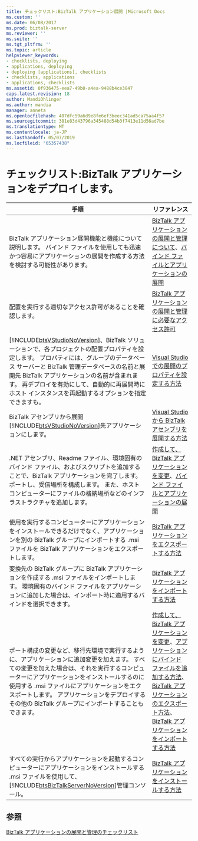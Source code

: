 ```yaml
---
title: チェックリスト:BizTalk アプリケーション展開 |Microsoft Docs
ms.custom: ''
ms.date: 06/08/2017
ms.prod: biztalk-server
ms.reviewer: ''
ms.suite: ''
ms.tgt_pltfrm: ''
ms.topic: article
helpviewer_keywords:
- checklists, deploying
- applications, deploying
- deploying [applications], checklists
- checklists, applications
- applications, checklists
ms.assetid: 0f936475-eea7-49b0-a4ea-9488b4ce3847
caps.latest.revision: 18
author: MandiOhlinger
ms.author: mandia
manager: anneta
ms.openlocfilehash: 407dfc59a6d9e8fe6ef3beec341ad5ca75aa4f57
ms.sourcegitcommit: 381e83d43796a345488d54b3f7413e11d56ad7be
ms.translationtype: MT
ms.contentlocale: ja-JP
ms.lasthandoff: 05/07/2019
ms.locfileid: "65357438"
---
```

# <a name="checklist-deploy-a-biztalk-application"></a>チェックリスト:BizTalk アプリケーションをデプロイします。

|                                                                                                                                                                                                             手順                                                                                                                                                                                                             |                                                                                                                                                                                          リファレンス                                                                                                                                                                                          |
|------------------------------------------------------------------------------------------------------------------------------------------------------------------------------------------------------------------------------------------------------------------------------------------------------------------------------------------------------------------------------------------------------------------------------|---------------------------------------------------------------------------------------------------------------------------------------------------------------------------------------------------------------------------------------------------------------------------------------------------------------------------------------------------------------------------------------------|
|                                                                                                                      BizTalk アプリケーション展開機能と機能について説明します。 バインド ファイルを使用しても迅速かつ容易にアプリケーションの展開を作成する方法を検討する可能性があります。                                                                                                                      |                                                                           [BizTalk アプリケーションの展開と管理について](../core/understanding-biztalk-application-deployment-and-management.md)、[バインド ファイルとアプリケーションの展開](../core/binding-files-and-application-deployment.md)                                                                            |
|                                                                                                                                                                           配置を実行する適切なアクセス許可があることを確認します。                                                                                                                                                                            |                                                                                                                  [BizTalk アプリケーションの展開と管理に必要なアクセス許可](../core/permissions-required-for-deploying-and-managing-a-biztalk-application.md)                                                                                                                  |
| [!INCLUDE[btsVStudioNoVersion](../includes/btsvstudionoversion-md.md)]、BizTalk ソリューションで、各プロジェクトの配置プロパティを設定します。 プロパティには、グループのデータベース サーバーと BizTalk 管理データベースの名前と展開先 BizTalk アプリケーションの名前が含まれます。 再デプロイを有効にして、自動的に再展開時にホスト インスタンスを再起動するオプションを指定できますも。 |                                                                                                                                      [Visual Studio での展開のプロパティを設定する方法](../core/how-to-set-deployment-properties-in-visual-studio.md)                                                                                                                                      |
|                                                                                                                                         BizTalk アセンブリから展開[!INCLUDE[btsVStudioNoVersion](../includes/btsvstudionoversion-md.md)]先アプリケーションにします。                                                                                                                                          |                                                                                                                                    [Visual Studio から BizTalk アセンブリを展開する方法](../core/how-to-deploy-a-biztalk-assembly-from-visual-studio.md)                                                                                                                                    |
|                                                                               .NET アセンブリ、Readme ファイル、環境固有のバインド ファイル、およびスクリプトを追加することで、BizTalk アプリケーションを完了します。ポートし、受信場所を構成します。 また、ホスト コンピューターにファイルの格納場所などのインフラストラクチャを追加します。                                                                               |                                                                                           [作成して、BizTalk アプリケーションを変更](../core/creating-and-modifying-biztalk-applications.md)、[バインド ファイルとアプリケーションの展開](../core/binding-files-and-application-deployment.md)                                                                                            |
|                                                                                                                使用を実行するコンピューターにアプリケーションをインストールできるだけでなく、アプリケーションを別の BizTalk グループにインポートする .msi ファイルを BizTalk アプリケーションをエクスポートします。                                                                                                                 |                                                                                                                                                    [BizTalk アプリケーションをエクスポートする方法](../core/how-to-export-a-biztalk-application.md)                                                                                                                                                    |
|                                                                                                      変換先の BizTalk グループに BizTalk アプリケーションを作成する .msi ファイルをインポートします。 環境固有のバインド ファイルをアプリケーションに追加した場合は、インポート時に適用するバインドを選択できます。                                                                                                       |                                                                                                                                                    [BizTalk アプリケーションをインポートする方法](../core/how-to-import-a-biztalk-application.md)                                                                                                                                                    |
|                   ポート構成の変更など、移行先環境で実行するように、アプリケーションに追加変更を加えます。 すべての変更を加えた場合は、それを実行するコンピューターにアプリケーションをインストールするのに使用する .msi ファイルにアプリケーションをエクスポートします。 アプリケーションをデプロイするその他の BizTalk グループにインポートすることもできます。                    | [作成して、BizTalk アプリケーションを変更](../core/creating-and-modifying-biztalk-applications.md)、[アプリケーションにバインド ファイルを追加する方法](../core/how-to-add-a-binding-file-to-an-application2.md)、 [BizTalk アプリケーションのエクスポート方法](../core/how-to-export-a-biztalk-application.md)、 [BizTalk アプリケーションをインポートする方法](../core/how-to-import-a-biztalk-application.md) |
|                                                                                             すべての実行からアプリケーションを起動するコンピューターにアプリケーションをインストールする .msi ファイルを使用して、[!INCLUDE[btsBizTalkServerNoVersion](../includes/btsbiztalkservernoversion-md.md)]管理コンソール。                                                                                             |                                                                                                                                                   [BizTalk アプリケーションをインストールする方法](../core/how-to-install-a-biztalk-application.md)                                                                                                                                                   |

## <a name="see-also"></a>参照  
 [BizTalk アプリケーションの展開と管理のチェックリスト](../core/biztalk-application-deployment-and-management-checklists.md)